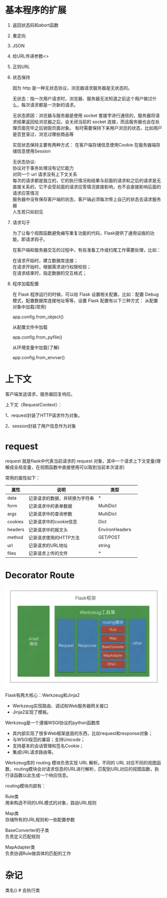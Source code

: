 # 基本程序的扩展
1. 返回状态码和abort函数

2. 重定向

3. JSON

4. 给URL传递参数<>

5. 正则URL

6. 状态保持

    因为 http 是一种无状态协议，浏览器请求服务器是无状态的。
    
    无状态：指一次用户请求时，浏览器、服务器无法知道之前这个用户做过什么，每次请求都是一次新的请求。
    
    无状态原因：浏览器与服务器是使用 socket 套接字进行通信的，服务器将请求结果返回给浏览器之后，会关闭当前的 socket 连接，而且服务器也会在处理页面完毕之后销毁页面对象。
    有时需要保持下来用户浏览的状态，比如用户是否登录过，浏览过哪些商品等
    
    实现状态保持主要有两种方式：
    在客户端存储信息使用Cookie
    在服务器端存储信息使用Session<br>
    
    无状态协议:<br>
    协议对于事务处理没有记忆能力<br>
    对同一个 url 请求没有上下文关系<br>
    每次的请求都是独立的，它的执行情况和结果与前面的请求和之后的请求是无直接关系的，它不会受前面的请求应答情况直接影响，也不会直接影响后面的请求应答情况<br>
    服务器中没有保存客户端的状态，客户端必须每次带上自己的状态去请求服务器<br>
    人生若只如初见

7. 请求勾子

    为了让每个视图函数避免编写重复功能的代码，Flask提供了通用设施的功能，即请求钩子。
    
    在客户端和服务器交互的过程中，有些准备工作或扫尾工作需要处理，比如：
    
    在请求开始时，建立数据库连接；<br>
    在请求开始时，根据需求进行权限校验；<br>
    在请求结束时，指定数据的交互格式；

8. 程序加载配置

    在 Flask 程序运行的时候，可以给 Flask 设置相关配置，比如：配置 Debug 模式，配置数据库连接地址等等，设置 Flask 配置有以下三种方式：
    从配置对象中加载(常用)
    
    app.config.from_object()
    
    从配置文件中加载
    
    app.config.from_pyfile()
    
    从环境变量中加载(了解)
    
    app.config.from_envvar()
    
# 上下文
客户端发送请求，服务器回复响应。

上下文（RequestContext）：

1、request封装了HTTP请求作为对象。

2、session封装了用户信息作为对象

# request
request 就是flask中代表当前请求的 request 对象，其中一个请求上下文变量(理解成全局变量，在视图函数中直接使用可以取到当前本次请求)

常用的属性如下：

|属性|	说明	|类型|<br>
|---|---|----|---|
data	|记录请求的数据，并转换为字符串|	*<br>
form	|记录请求中的表单数据	|MultiDict<br>
args	|记录请求中的查询参数	|MultiDict<br>
cookies	|记录请求中的cookie信息|	Dict<br>
headers	|记录请求中的报文头	|EnvironHeaders<br>
method|	记录请求使用的HTTP方法	|GET/POST<br>
url|	记录请求的URL地址	|string<br>
files|	记录请求上传的文件	|*<br>

# Decorator Route
![](./flask_route.png)

Flask有两大核心：Werkzeug和Jinja2

- Werkzeug实现路由、调试和Web服务器网关接口
- Jinja2实现了模板。

Werkzeug是一个遵循WSGI协议的python函数库

- 其内部实现了很多Web框架底层的东西，比如request和response对象；
- 与WSGI规范的兼容；支持Unicode；
- 支持基本的会话管理和签名Cookie；
- 集成URL请求路由等。

Werkzeug库的 routing 模块负责实现 URL 解析。不同的 URL 对应不同的视图函数，routing模块会对请求信息的URL进行解析，匹配到URL对应的视图函数，执行该函数以此生成一个响应信息。

routing模块内部有：

Rule类
<br>用来构造不同的URL模式的对象，路由URL规则

Map类<br>
存储所有的URL规则和一些配置参数

BaseConverter的子类
<br>负责定义匹配规则

MapAdapter类<br>
负责协调Rule做具体的匹配的工作


# 杂记
类名() # 会执行类
